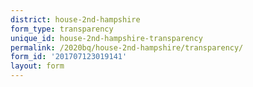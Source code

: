 ```yaml
---
district: house-2nd-hampshire
form_type: transparency
unique_id: house-2nd-hampshire-transparency
permalink: /2020bq/house-2nd-hampshire/transparency/
form_id: '201707123019141'
layout: form
---
```

